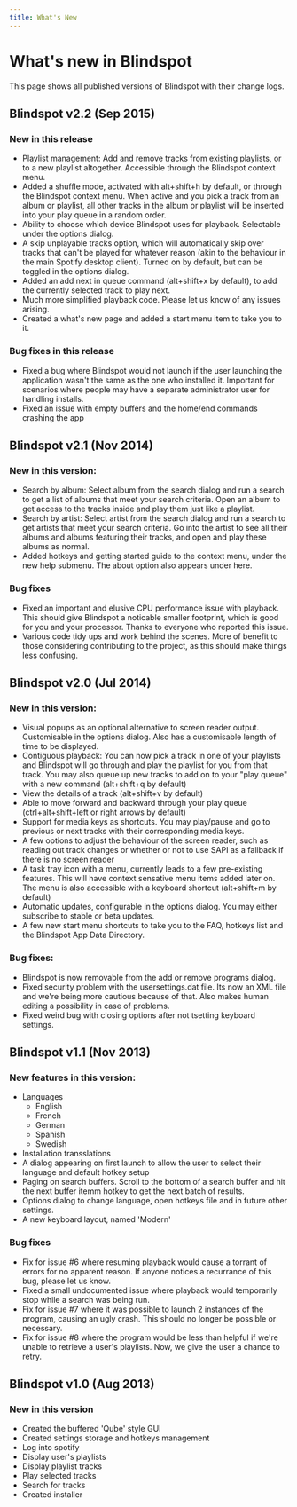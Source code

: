 ```yaml
---
title: What's New
---
```


# What's new in Blindspot

This page shows all published versions of Blindspot with their change logs.

## Blindspot v2.2 (Sep 2015)

### New in this release
* Playlist management: Add and remove tracks from existing playlists, or to a new playlist altogether. Accessible through the Blindspot context menu.
* Added a shuffle mode, activated with alt+shift+h by default, or through the Blindspot context menu. When active and you pick a track from an album or playlist, all other tracks in the album or playlist will be inserted into your play queue in a random order. 
* Ability to choose which device Blindspot uses for playback. Selectable under the options dialog.
* A skip unplayable tracks option, which will automatically skip over tracks that can't be played for whatever reason (akin to the behaviour in the main Spotify desktop client). Turned on by default, but can be toggled in the options dialog. 
* Added an add next in queue command (alt+shift+x by default), to add the currently selected track to play next.
* Much more simplified playback code. Please let us know of any issues arising.
* Created a what's new page and added a start menu item to take you to it.

### Bug fixes in this release
* Fixed a bug where Blindspot would not launch if the user launching the application wasn't the same as the one who installed it. Important for scenarios where people may have a separate administrator user for handling installs.
* Fixed an issue with empty buffers and the home/end commands crashing the app

## Blindspot v2.1 (Nov 2014)

### New in this version:
* Search by album: Select album from the search dialog and run a search to get a list of albums that meet your search criteria. Open an album to get access to the tracks inside and play them just like a playlist.
* Search by artist: Select artist from the search dialog and run a search to get artists that meet your search criteria. Go into the artist to see all their albums and albums featuring their tracks, and open and play these albums as normal.
* Added hotkeys and getting started guide to the context menu, under the new help submenu. The about option also appears under here.

### Bug fixes
* Fixed an important and elusive CPU performance issue with playback. This should give Blindspot a noticable smaller footprint, which is good for you and your processor. Thanks to everyone who reported this issue. 
* Various code tidy ups and work behind the scenes. More of benefit to those considering contributing to the project, as this should make things less confusing.

## Blindspot v2.0 (Jul 2014)

### New in this version:
* Visual popups as an optional alternative to screen reader output. Customisable in the options dialog. Also has a customisable length of time to be displayed.
* Contiguous playback: You can now pick a track in one of your playlists and Blindspot will go through and play the playlist for you from that track. You may also queue up new tracks to add on to your "play queue" with a new command (alt+shift+q by default)
* View the details of a track (alt+shift+v by default)
* Able to move forward and backward through your play queue (ctrl+alt+shift+left or right arrows by default)
* Support for media keys as shortcuts. You may play/pause and go to previous or next tracks with their corresponding media keys.
* A few options to adjust the behaviour of the screen reader, such as reading out track changes or whether or not to use SAPI as a fallback if there is no screen reader
* A task tray icon with a menu, currently leads to a few pre-existing features. This will have context sensative menu items added later on. The menu is also accessible with a keyboard shortcut (alt+shift+m by default)
* Automatic updates, configurable in the options dialog. You may either subscribe to stable or beta updates.
* A few new start menu shortcuts to take you to the FAQ, hotkeys list and the Blindspot App Data Directory.

### Bug fixes: 
* Blindspot is now removable from the add or remove programs dialog. 
* Fixed security problem with the usersettings.dat file. Its now an XML file and we're being more cautious because of that. Also makes human editing a possibility in case of problems. 
* Fixed weird bug with closing options after not tsetting keyboard settings.

## Blindspot v1.1 (Nov 2013)

### New features in this version:
* Languages 
	* English
	* French
	* German
	* Spanish
	* Swedish
* Installation transslations
* A dialog appearing on first launch to allow the user to select their language and default hotkey setup
* Paging on search buffers. Scroll to the bottom of a search buffer and hit the next buffer itemm hotkey to get the next batch of results. 
* Options dialog to change language, open hotkeys file and in future other settings.
* A new keyboard layout, named 'Modern'

### Bug fixes
* Fix for issue #6 where resuming playback would cause a torrant of errors for no apparent reason. If anyone notices a recurrance of this bug, please let us know.
* Fixed a small undocumented issue where playback would temporarily stop while a search was being run.
* Fix for issue #7 where it was possible to launch 2 instances of the program, causing an ugly crash. This should no longer be possible or necessary.
* Fix for issue #8 where the program would be less than helpful if we're unable to retrieve a user's playlists. Now, we give the user a chance to retry.

## Blindspot v1.0 (Aug 2013)

### New in this version
* Created the buffered 'Qube' style GUI
* Created settings storage and hotkeys management
* Log into spotify
* Display user's playlists
* Display playlist tracks
* Play selected tracks
* Search for tracks
* Created installer